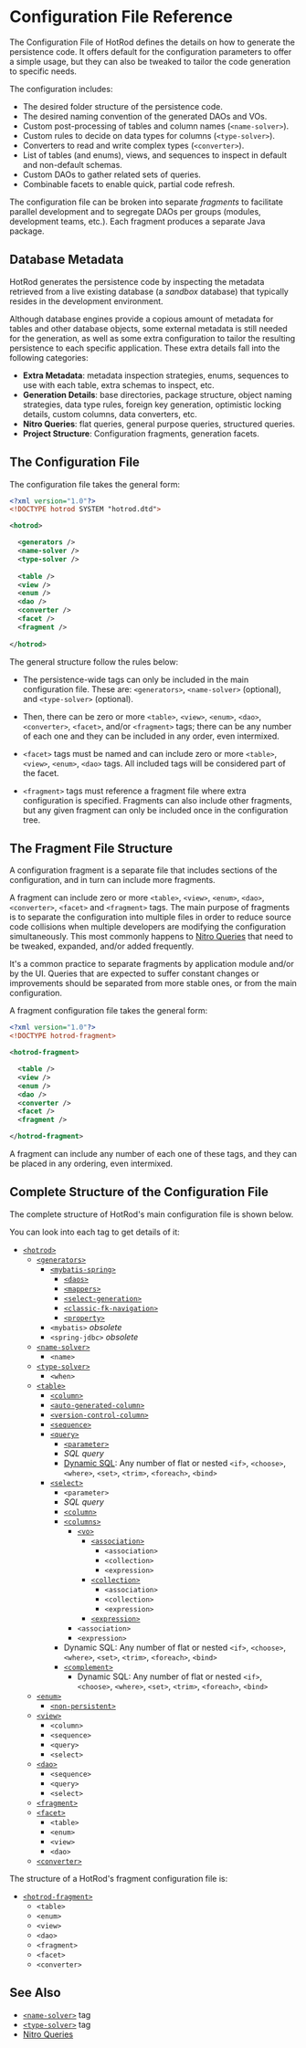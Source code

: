 # Configuration File Reference

The Configuration File of HotRod defines the details on how to generate the persistence code. It offers default for
the configuration parameters to offer a simple usage, but they can also be tweaked to tailor the code generation to
specific needs.

The configuration includes:

- The desired folder structure of the persistence code.
- The desired naming convention of the generated DAOs and VOs.
- Custom post-processing of tables and column names (`<name-solver>`).
- Custom rules to decide on data types for columns (`<type-solver>`).
- Converters to read and write complex types (`<converter>`).
- List of tables (and enums), views, and sequences to inspect in default and non-default schemas.
- Custom DAOs to gather related sets of queries.
- Combinable facets to enable quick, partial code refresh.

The configuration file can be broken into separate *fragments* to facilitate parallel development and to
segregate DAOs per groups (modules, development teams, etc.). Each fragment produces a separate Java package.

## Database Metadata 

HotRod generates the persistence code by inspecting the metadata retrieved from a live existing database (a *sandbox* database) that 
typically resides in the development environment.

Although database engines provide a copious amount of metadata for tables and other database objects, some
external metadata is still needed for the generation, as well as some extra configuration to tailor the
resulting persistence to each specific application. These extra details fall into the following categories:

- **Extra Metadata**: metadata inspection strategies, enums, sequences to use with each table, extra schemas to inspect, etc.
- **Generation Details**: base directories, package structure, object naming strategies, data type rules, foreign key generation, optimistic locking details, custom columns, data converters, etc.
- **Nitro Queries**: flat queries, general purpose queries, structured queries.
- **Project Structure**: Configuration fragments, generation facets.

## The Configuration File

The configuration file takes the general form:

```xml
<?xml version="1.0"?>
<!DOCTYPE hotrod SYSTEM "hotrod.dtd">

<hotrod>

  <generators />
  <name-solver />
  <type-solver />
  
  <table />
  <view />
  <enum />
  <dao />
  <converter />
  <facet />
  <fragment />
  
</hotrod>
```

The general structure follow the rules below:

- The persistence-wide tags can only be included in the main configuration file. These are: `<generators>`, `<name-solver>` (optional), and `<type-solver>` (optional).

- Then, there can be zero or more `<table>`, `<view>`, `<enum>`, `<dao>`, `<converter>`, `<facet>`, and/or `<fragment>` tags; 
there can be any number of each one and they can be included in any order, even intermixed.

- `<facet>` tags must be named and can include zero or more `<table>`, `<view>`, `<enum>`, `<dao>` tags. All included tags will be considered part of the facet.

- `<fragment>` tags must reference a fragment file where extra configuration is specified. Fragments can also include other fragments, but any given 
fragment can only be included once in the configuration tree.


## The Fragment File Structure

A configuration fragment is a separate file that includes sections of the configuration, and in turn can include more fragments.

A fragment can include zero or more `<table>`, `<view>`, `<enum>`, `<dao>`, `<converter>`, `<facet>` and `<fragment>` tags. The main purpose of 
fragments is to separate the configuration into multiple files in order to reduce source code collisions when multiple developers are 
modifying the configuration simultaneously. This most commonly happens to [Nitro Queries](../nitro/nitro-queries.md) that need to be tweaked, expanded, 
and/or added frequently.

It's a common practice to separate fragments by application module and/or by the UI. Queries that are expected to suffer constant changes or improvements should be separated from more stable ones, or from the main configuration.

A fragment configuration file takes the general form:

```xml
<?xml version="1.0"?>
<!DOCTYPE hotrod-fragment>

<hotrod-fragment>

  <table />
  <view />
  <enum />
  <dao />
  <converter />
  <facet />
  <fragment />

</hotrod-fragment>
```

A fragment can include any number of each one of these tags, and they can be placed in any ordering, even intermixed.


## Complete Structure of the Configuration File

The complete structure of HotRod's main configuration file is shown below. 

You can look into each tag to get details of it:

* [`<hotrod>`](tags/hotrod.md)
    * [`<generators>`](tags/generators.md)
        * [`<mybatis-spring>`](tags/mybatis-spring.md)
            * [`<daos>`](tags/daos.md)
            * [`<mappers>`](tags/mappers.md)
            * [`<select-generation>`](tags/select-generation.md)
            * [`<classic-fk-navigation>`](tags/classic-fk-navigation.md)
            * [`<property>`](tags/property.md)
        * `<mybatis>` *obsolete*
        * `<spring-jdbc>` *obsolete*
    * [`<name-solver>`](tags/name-solver.md)
        * `<name>`
    * [`<type-solver>`](tags/type-solver.md)
        * `<when>`
    * [`<table>`](tags/table.md)
        * [`<column>`](tags/column.md)
        * [`<auto-generated-column>`](tags/auto-generated-column.md)
        * [`<version-control-column>`](tags/version-control-column.md)
        * [`<sequence>`](tags/sequence.md)
        * [`<query>`](tags/query.md)
            * [`<parameter>`](tags/parameter.md)
            * *SQL query*
            * [Dynamic SQL](../nitro/nitro-dynamic-sql.md): Any number of flat or nested `<if>`, `<choose>`, `<where>`, `<set>`, `<trim>`, `<foreach>`, `<bind>`
        * [`<select>`](select.md)
            * `<parameter>`
            * *SQL query*
            * [`<column>`](column.md)
            * [`<columns>`](columns.md)
                * [`<vo>`](vo.md)
                   * [`<association>`](association.md)
                     * `<association>`
                     * `<collection>`
                     * `<expression>`
                   * [`<collection>`](collection.md)
                        * `<association>`
                        * `<collection>`
                        * `<expression>`
                   * [`<expression>`](expression.md)
                * `<association>`
                * `<expression>`
            * Dynamic SQL: Any number of flat or nested `<if>`, `<choose>`, `<where>`, `<set>`, `<trim>`, `<foreach>`, `<bind>`
            * [`<complement>`](complement.md)
                * Dynamic SQL: Any number of flat or nested `<if>`, `<choose>`, `<where>`, `<set>`, `<trim>`, `<foreach>`, `<bind>`
    * [`<enum>`](enum.md)
        * [`<non-persistent>`](non-persistent.md)
    * [`<view>`](view.md)
        * `<column>`
        * `<sequence>`
        * `<query>`
        * `<select>`
    * [`<dao>`](dao.md)
        * `<sequence>`
        * `<query>`
        * `<select>`
    * [`<fragment>`](fragment.md)
    * [`<facet>`](facet.md)
        * `<table>`
        * `<enum>`
        * `<view>`
        * `<dao>`
    * [`<converter>`](./tags/converter.md)

The structure of a HotRod's fragment configuration file is:

 * [`<hotrod-fragment>`](hotrod-fragment.md)
    * `<table>`
    * `<enum>`
    * `<view>`
    * `<dao>`
    * `<fragment>`
    * `<facet>`
    * `<converter>`


## See Also

- [`<name-solver>`](name-solver.md) tag
- [`<type-solver>`](type-solver.md) tag
- [Nitro Queries](../nitro/nitro-queries.md)
 
 
 